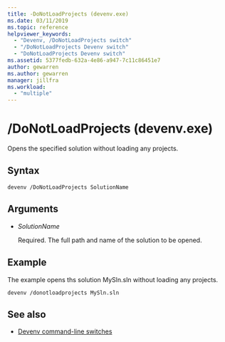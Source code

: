 ```yaml
---
title: -DoNotLoadProjects (devenv.exe)
ms.date: 03/11/2019
ms.topic: reference
helpviewer_keywords:
  - "Devenv, /DoNotLoadProjects switch"
  - "/DoNotLoadProjects Devenv switch"
  - "DoNotLoadProjects Devenv switch"
ms.assetid: 5377fedb-632a-4e86-a947-7c11c86451e7
author: gewarren
ms.author: gewarren
manager: jillfra
ms.workload:
  - "multiple"
---
```

# /DoNotLoadProjects (devenv.exe)

Opens the specified solution without loading any projects.

## Syntax

```shell
devenv /DoNotLoadProjects SolutionName
```

## Arguments

- *SolutionName*

  Required. The full path and name of the solution to be opened.

## Example

The example opens ths solution MySln.sln without loading any projects.

```shell
devenv /donotloadprojects MySln.sln

```

## See also

- [Devenv command-line switches](../../ide/reference/devenv-command-line-switches.md)
